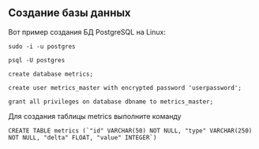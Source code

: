 ## Создание базы данных 

Вот пример создания БД PostgreSQL на Linux:

```
sudo -i -u postgres
```
```
psql -U postgres
```
```
create database metrics;
```
```
create user metrics_master with encrypted password 'userpassword';
```
```
grant all privileges on database dbname to metrics_master; 
```

Для создания таблицы metrics выполните команду

```
CREATE TABLE metrics (`"id" VARCHAR(50) NOT NULL, "type" VARCHAR(250) NOT NULL, "delta" FLOAT, "value" INTEGER`) 
```